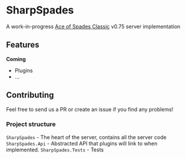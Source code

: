 ﻿# SharpSpades
A work-in-progress [Ace of Spades Classic](https://buildandshoot.com/) v0.75 server implementation

## Features
**Coming**
 - Plugins
 - ...

## Contributing
Feel free to send us a PR or create an issue if you find any problems!

### Project structure
`SharpSpades` - The heart of the server, contains all the server code
`SharpSpades.Api` - Abstracted API that plugins will link to when implemented.
`SharpSpades.Tests` - Tests
